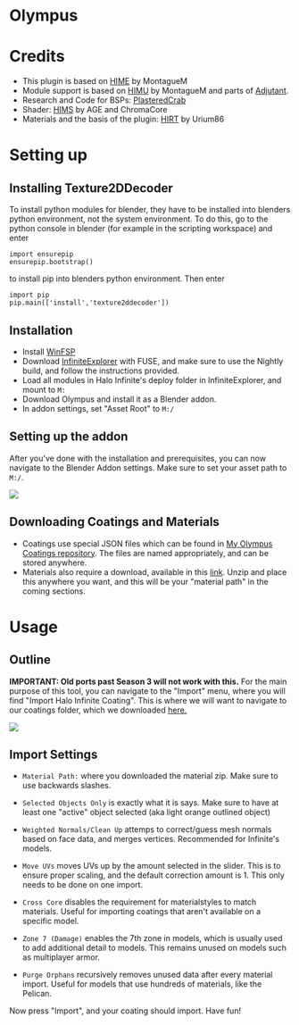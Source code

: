# Olympus

# Credits

- This plugin is based on [HIME](https://github.com/MontagueM/HaloInfiniteModelExtractor) by MontagueM
- Module support is based on [HIMU](https://github.com/MontagueM/HaloInfiniteModuleUnpacker) by MontagueM and parts of [Adjutant](https://github.com/Gravemind2401/Adjutant).  
- Research and Code for BSPs: [PlasteredCrab](https://github.com/PlasteredCrab)  
- Shader: [HIMS](https://github.com/AverageTrapEnthusiast/Halo-Infinite-Shader-Resources) by AGE and ChromaCore
- Materials and the basis of the plugin: [HIRT](https://github.com/urium1186/HIRT) by Urium86


# Setting up

## Installing Texture2DDecoder
To install python modules for blender, they have to be installed into blenders python environment, not the system environment. To do this, go to the python console in blender (for example in the scripting workspace) and enter
```
import ensurepip
ensurepip.bootstrap()
```
to install pip into blenders python environment. Then enter
```
import pip
pip.main(['install','texture2ddecoder'])
```

## Installation
- Install [WinFSP](https://winfsp.dev/rel/)
- Download [InfiniteExplorer](https://github.com/Coreforge/infiniteExplorer#nightly) with FUSE, and make sure to use the Nightly build, and follow the instructions provided.
- Load all modules in Halo Infinite's deploy folder in InfiniteExplorer, and mount to `M:`
- Download Olympus and install it as a Blender addon.
- In addon settings, set "Asset Root" to `M:/`

## Setting up the addon
After you've done with the installation and prerequisites, you can now navigate to the Blender Addon settings. Make sure to set your asset path to `M:/`.

![](https://github.com/Surasia/Olympus/assets/74399067/9b547d32-2895-4f67-9ac4-36ab8b7cae3c)

## Downloading Coatings and Materials
- Coatings use special JSON files which can be found in [My Olympus Coatings repository](https://github.com/Surasia/OlympusCoatings). The files are named appropriately, and can be stored anywhere.
- Materials also require a download, available in this [link](https://mega.nz/file/JugA3bJI#W4w-EfTCNpQUFxJErOCkjL5Q7n04ZvKZIYgKoMipaC8). Unzip and place this anywhere you want, and this will be your "material path" in the coming sections.

# Usage

## Outline

**IMPORTANT: Old ports past Season 3 will not work with this.**
For the main purpose of this tool, you can navigate to the "Import" menu, where you will find "Import Halo Infinite Coating". This is where we will want to navigate to our coatings folder, which we downloaded [here.](https://github.com/Surasia/Olympus/edit/develop/README.md#downloading-coatings-and-materials)

![](https://github.com/Surasia/Olympus/assets/74399067/a2acfceb-6517-4982-ad9e-1925f4b8cca5)

## Import Settings
  
  - `Material Path:` where you downloaded the material zip. Make sure to use backwards slashes.

  - `Selected Objects Only` is exactly what it is says. Make sure to have at least one "active" object selected (aka light orange outlined object)
  
  - `Weighted Normals/Clean Up` attemps to correct/guess mesh normals based on face data, and merges vertices. Recommended for Infinite's models.
  
  - `Move UVs` moves UVs up by the amount selected in the slider. This is to ensure proper scaling, and the default correction amount is 1. This only needs to be done on one import.
 
  - `Cross Core` disables the requirement for materialstyles to match materials. Useful for importing coatings that aren't available on a specific model.
  
  - `Zone 7 (Damage)` enables the 7th zone in models, which is usually used to add additional detail to models. This remains unused on models such as multiplayer armor.

  - `Purge Orphans` recursively removes unused data after every material import. Useful for models that use hundreds of materials, like the Pelican.

Now press "Import", and your coating should import. Have fun!
